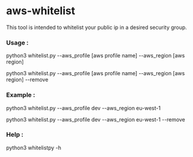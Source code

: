 # aws-whitelist

This tool is intended to whitelist your public ip in a desired security group.

### Usage : 

python3 whitelist.py --aws_profile [aws profile name] --aws_region [aws region]

python3 whitelist.py --aws_profile [aws profile name] --aws_region [aws region] --remove

### Example : 

python3 whitelist.py --aws_profile dev --aws_region eu-west-1

python3 whitelist.py --aws_profile dev --aws_region eu-west-1 --remove

### Help :

python3 whitelistpy -h